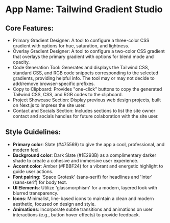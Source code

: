 # **App Name**: Tailwind Gradient Studio

## Core Features:

- Primary Gradient Designer: A tool to configure a three-color CSS gradient with options for hue, saturation, and lightness.
- Overlay Gradient Designer: A tool to configure a two-color CSS gradient that overlays the primary gradient with options for blend mode and opacity.
- Code Generation Tool: Generates and displays the Tailwind CSS, standard CSS, and RGB code snippets corresponding to the selected gradients, providing helpful info. The tool may or may not decide to add/remove browser-specific prefixes.
- Copy to Clipboard: Provides "one-click" buttons to copy the generated Tailwind CSS, CSS, and RGB codes to the clipboard.
- Project Showcase Section: Display previous web design projects, built on Next.js to impress the site user.
- Contact and Socials Section: Includes sections to list the site owner contact and socials handles for future colaboration with the site user.

## Style Guidelines:

- **Primary color**: Slate (#475569) to give the app a cool, professional, and modern feel.
- **Background color**: Dark Slate (#1E293B) as a complimentary darker shade to create a cohesive and immersive user experience.
- **Accent color**: Amber (#FBBF24) for a vibrant and energetic highlight to guide user actions.
- **Font pairing**: 'Space Grotesk' (sans-serif) for headlines and 'Inter' (sans-serif) for body text.
- **UI Elements**: Utilize 'glassmorphism' for a modern, layered look with blurred transparency.
- **Icons**: Minimalist, line-based icons to maintain a clean and modern aesthetic, focused on design and style.
- **Animations**: Incorporate subtle transitions and animations on user interactions (e.g., button hover effects) to provide feedback.
